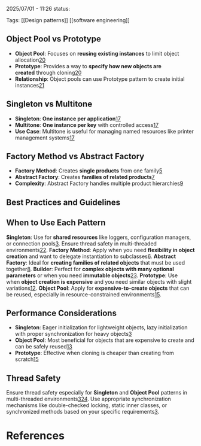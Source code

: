 2025/07/01  -  11:26
status: 

Tags: [[Design patterns]] [[software engineering]]
## Object Pool vs Prototype
- **Object Pool**: Focuses on **reusing existing instances** to limit object allocation[20](https://stackoverflow.com/questions/46189914/what-is-the-difference-between-pool-and-prototype-patterns)
- **Prototype**: Provides a way to **specify how new objects are created** through cloning[20](https://stackoverflow.com/questions/46189914/what-is-the-difference-between-pool-and-prototype-patterns)
- **Relationship**: Object pools can use Prototype pattern to create initial instances[21](https://sourcemaking.com/design_patterns/creational_patterns)

## Singleton vs Multitone
- **Singleton**: **One instance per application**[17](https://java-design-patterns.com/patterns/multiton/)
- **Multitone**: **One instance per key** with controlled access[17](https://java-design-patterns.com/patterns/multiton/)
- **Use Case**: Multitone is useful for managing named resources like printer management systems[17](https://java-design-patterns.com/patterns/multiton/)

## Factory Method vs Abstract Factory
- **Factory Method**: Creates **single products** from one family[5](https://refactoring.guru/design-patterns/factory-method)
- **Abstract Factory**: Creates **families of related products**[7](https://java-design-patterns.com/patterns/abstract-factory/)
- **Complexity**: Abstract Factory handles multiple product hierarchies[9](http://st.inf.tu-dresden.de/files/teaching/dpf/caisin-CreationalPatterns.pdf)

## Best Practices and Guidelines

## When to Use Each Pattern
**Singleton**: Use for **shared resources** like loggers, configuration managers, or connection pools[3](https://www.initgrep.com/posts/design-patterns/thread-safety-in-java-singleton-pattern). Ensure thread safety in multi-threaded environments[22](https://www.linkedin.com/pulse/mastering-use-thread-safe-singleton-pattern-python-yamil-garcia-jzvye).
**Factory Method**: Apply when you need **flexibility in object creation** and want to delegate instantiation to subclasses[6](https://refactoring.guru/design-patterns/factory-method/java/example).
**Abstract Factory**: Ideal for **creating families of related objects** that must be used together[8](https://dev.to/jps27cse/software-design-pattern-abstract-factory-pattern-5f3b).
**Builder**: Perfect for **complex objects with many optional parameters** or when you need **immutable objects**[23](https://stackoverflow.com/questions/47054676/what-is-the-wrong-right-way-to-implement-the-builder-pattern).
**Prototype**: Use when **object creation is expensive** and you need similar objects with slight variations[12](https://www.digitalocean.com/community/tutorials/prototype-design-pattern-in-java).
**Object Pool**: Apply for **expensive-to-create objects** that can be reused, especially in resource-constrained environments[15](https://www.oodesign.com/object-pool-pattern).

## Performance Considerations

- **Singleton**: Eager initialization for lightweight objects, lazy initialization with proper synchronization for heavy objects[3](https://www.initgrep.com/posts/design-patterns/thread-safety-in-java-singleton-pattern)
- **Object Pool**: Most beneficial for objects that are expensive to create and can be safely reused[13](https://en.wikipedia.org/wiki/Object_pool_pattern)
- **Prototype**: Effective when cloning is cheaper than creating from scratch[15](https://www.oodesign.com/object-pool-pattern)
## Thread Safety
Ensure thread safety especially for **Singleton** and **Object Pool** patterns in multi-threaded environments[3](https://www.initgrep.com/posts/design-patterns/thread-safety-in-java-singleton-pattern)[24](https://dev.to/eyuelberga/object-pool-pattern-4e3h). Use appropriate synchronization mechanisms like double-checked locking, static inner classes, or synchronized methods based on your specific requirements[3](https://www.initgrep.com/posts/design-patterns/thread-safety-in-java-singleton-pattern).


# References

